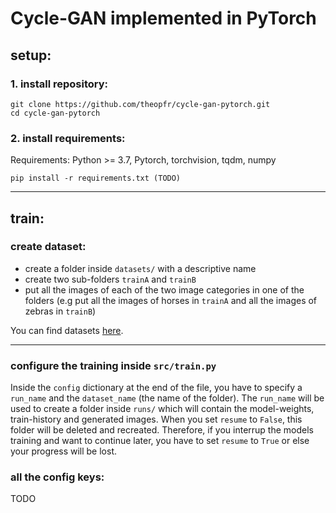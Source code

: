 # Cycle-GAN implemented in PyTorch

## setup:
### 1. install repository:
```
git clone https://github.com/theopfr/cycle-gan-pytorch.git
cd cycle-gan-pytorch
```

### 2. install requirements:
Requirements: Python >= 3.7, Pytorch, torchvision, tqdm, numpy
```
pip install -r requirements.txt (TODO)
```

---

## train:

### create dataset:
- create a folder inside ``datasets/`` with a descriptive name
- create two sub-folders ``trainA`` and ``trainB``
- put all the images of each of the two image categories in one of the folders (e.g put all the images of horses in ``trainA`` and all the images of zebras in ``trainB``)
  
You can find datasets [here](https://people.eecs.berkeley.edu/~taesung_park/CycleGAN/datasets/).

---

### configure the training inside ``src/train.py``
Inside the ``config`` dictionary at the end of the file, you have to specify a ``run_name`` and the ``dataset_name`` (the name of the folder).
The ``run_name`` will be used to create a folder inside ``runs/`` which will contain the model-weights, train-history and generated images. When you set ``resume`` to ``False``, this folder will be deleted and recreated. Therefore, if you interrup the models training and want to continue later, you have to set ``resume`` to ``True`` or else your progress will be lost.

### all the config keys:
TODO